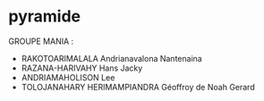 # pyramide
 GROUPE MANIA : 
 - RAKOTOARIMALALA Andrianavalona Nantenaina
 - RAZANA-HARIVAHY Hans Jacky
 - ANDRIAMAHOLISON Lee
 - TOLOJANAHARY HERIMAMPIANDRA Géoffroy de Noah Gerard
